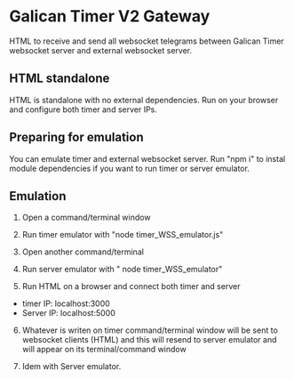 # Galican Timer V2 Gateway
HTML to receive and send all websocket telegrams between Galican Timer websocket server and external websocket server.

## HTML standalone
HTML is standalone with no external dependencies. Run on your browser and configure both timer and server IPs.

## Preparing for emulation
You can emulate timer and external websocket server.
Run "npm i" to instal module dependencies if you want to run timer or server emulator. 

## Emulation
1. Open a command/terminal window
2. Run timer emulator with "node timer_WSS_emulator.js"

3. Open another command/terminal
4. Run server emulator with " node timer_WSS_emulator"

5. Run HTML on a browser and connect both timer and server
- timer IP: localhost:3000
- Server IP: localhost:5000

6. Whatever is writen on timer command/terminal window will be sent to websocket clients (HTML) and this will resend to server emulator and will appear on its terminal/command window

7. Idem with Server emulator.


